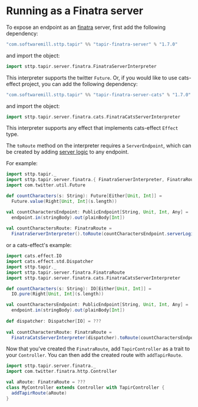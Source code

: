 # Running as a Finatra server

To expose an endpoint as an [finatra](https://twitter.github.io/finatra/) server, first add the following 
dependency:

```scala
"com.softwaremill.sttp.tapir" %% "tapir-finatra-server" % "1.7.0"
```

and import the object:

```scala
import sttp.tapir.server.finatra.FinatraServerInterpreter
```

This interpreter supports the twitter `Future`.
Or, if you would like to use cats-effect project, you can add the following dependency:

```scala
"com.softwaremill.sttp.tapir" %% "tapir-finatra-server-cats" % "1.7.0"
```

and import the object:

```scala
import sttp.tapir.server.finatra.cats.FinatraCatsServerInterpreter
```

This interpreter supports any effect that implements cats-effect `Effect` type.

The `toRoute` method on the interpreter requires a `ServerEndpoint`, which can be created by adding 
[server logic](logic.md) to any endpoint.

For example:

```scala
import sttp.tapir._
import sttp.tapir.server.finatra.{ FinatraServerInterpreter, FinatraRoute }
import com.twitter.util.Future

def countCharacters(s: String): Future[Either[Unit, Int]] =
  Future.value(Right[Unit, Int](s.length))

val countCharactersEndpoint: PublicEndpoint[String, Unit, Int, Any] =
  endpoint.in(stringBody).out(plainBody[Int])
  
val countCharactersRoute: FinatraRoute = 
  FinatraServerInterpreter().toRoute(countCharactersEndpoint.serverLogic(countCharacters))
```

or a cats-effect's example:

```scala
import cats.effect.IO
import cats.effect.std.Dispatcher
import sttp.tapir._
import sttp.tapir.server.finatra.FinatraRoute
import sttp.tapir.server.finatra.cats.FinatraCatsServerInterpreter

def countCharacters(s: String): IO[Either[Unit, Int]] =
  IO.pure(Right[Unit, Int](s.length))

val countCharactersEndpoint: PublicEndpoint[String, Unit, Int, Any] =
  endpoint.in(stringBody).out(plainBody[Int])
  
def dispatcher: Dispatcher[IO] = ???
  
val countCharactersRoute: FinatraRoute = 
  FinatraCatsServerInterpreter(dispatcher).toRoute(countCharactersEndpoint.serverLogic(countCharacters))
```

Now that you've created the `FinatraRoute`, add `TapirController` as a trait to your `Controller`. You can then
add the created route with `addTapirRoute`.

```scala
import sttp.tapir.server.finatra._
import com.twitter.finatra.http.Controller

val aRoute: FinatraRoute = ???
class MyController extends Controller with TapirController {
  addTapirRoute(aRoute)
}
```